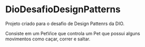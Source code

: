 # DioDesafioDesignPatterns
Projeto criado para o desafio de Design Pattenrs da DIO.

Consiste em um PetVice que controla um Pet que possui alguns movimentos como caçar, correr e saltar.